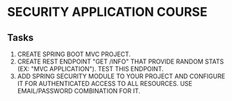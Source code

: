 # SECURITY APPLICATION COURSE

## Tasks
1. CREATE SPRING BOOT MVC PROJECT.
2. CREATE REST ENDPOINT "GET /INFO" THAT PROVIDE RANDOM STATS (EX: "MVC APPLICATION"). TEST THIS ENDPOINT.
3. ADD SPRING SECURITY MODULE TO YOUR PROJECT AND CONFIGURE IT FOR AUTHENTICATED ACCESS TO ALL RESOURCES. USE EMAIL/PASSWORD COMBINATION FOR IT.

